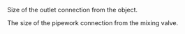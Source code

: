 Size of the outlet connection from the object.


<!-- comment -->


The size of the pipework connection from the mixing valve.

